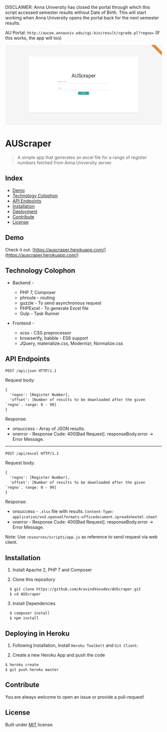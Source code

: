 DISCLAIMER: Anna University has closed the portal through which this script accessed
semester results without Date of Birth. This will start working when Anna University
opens the portal back for the next semester results.

AU Portal: `http://aucoe.annauniv.edu/cgi-bin/result/cgrade.pl?regno=` (If this works, the app will too)

![](screenshot.png)

# AUScraper

> A simple app that generates an excel file for a range of register numbers
> fetched from Anna University server.

## Index
  * [Demo](#demo)
  * [Technology Colophon](#colophon)
  * [API Endpoints](#api)
  * [Installation](#installation)
  * [Deployment](#deploy)
  * [Contribute](#contribute)
  * [License](#license)

## Demo <a name="demo"></a>
Check it out: [https://auscraper.herokuapp.com/](https://auscraper.herokuapp.com/)

## Technology Colophon <a name="colophon"></a>
  * Backend -
    * PHP 7, Composer
    * phroute - routing
    * guzzle - To send asynchronous request
    * PHPExcel - To generate Excel file
    * Gulp - Task Runner

  * Frontend -
    * scss - CSS preprocessor
    * browserify, babble - ES6 support
    * JQuery, materialize.css, Modernizr, Normalize.css

## API Endpoints <a name="api"></a>

```
POST /api/json HTTP/1.1
```

Request body:

```
{
  'regno': [Register Number],
  'offset': [Number of results to be downloaded after the given `regno`. range: 0 - 99]
}
```

Response:
  * onsuccess - Array of JSON results.
  * onerror - Response Code: 400[Bad Request]. responseBody.error -> Error Message.

--------------------------------------------------------------------------------

```
POST /api/excel HTTP/1.1
```

Request body:

```
{
  'regno': [Register Number],
  'offset': [Number of results to be downloaded after the given `regno`. range: 0 - 99]
}
```

Response:
  * onsuccess - `.xlsx` file with results. `Content-Type: application/vnd.openxmlformats-officedocument.spreadsheetml.sheet`
  * onerror - Response Code: 400[Bad Request]. responseBody.error -> Error Message.

Note: Use `resources/scripts/app.js` as reference to send request via web client.

## Installation <a name="installation"></a>
  1. Install Apache 2, PHP 7 and Composer

  2. Clone this repository

  ```
    $ git clone https://github.com/AravindVasudev/AUScraper.git
    $ cd AUScraper
  ```

  3. Install Dependencies

  ```
    $ composer install
    $ npm install
  ```

## Deploying in Heroku <a name="deploy"></a>
  1. Following Installation, Install `Heroku Toolbelt` and `Git Client`.

  2. Create a new Heroku App and push the code

  ```
  $ heroku create
  $ git push heroku master
  ```

## Contribute <a name="contribute"></a>
  You are always welcome to open an issue or provide a pull-request!

## License <a name="license"></a>
  Built under [MIT](http://www.opensource.org/licenses/mit-license.php) license.
